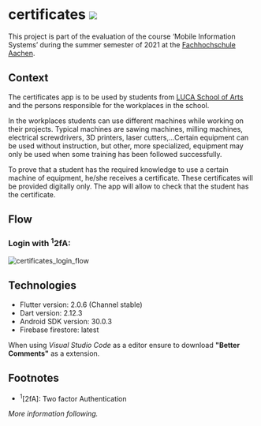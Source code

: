 # certificates ![](https://img.shields.io/badge/Beta-v0.9.1-informational?style=flat&logoColor=white&color=ffef00)



This project is part of the evaluation of the course ‘Mobile Information Systems’ during
the summer semester of 2021 at the [Fachhochschule Aachen](https://www.fh-aachen.de/).

## Context

The certificates app is to be used by students from [LUCA School of Arts](https://www.luca-arts.be/en) and the persons 
responsible for the workplaces in the school.
<br>

In the workplaces students can use different machines while working on their projects. 
Typical machines are sawing machines, milling machines, electrical screwdrivers, 3D printers, 
laser cutters,…Certain equipment can be used without instruction, but other, more specialized, 
equipment may only be used when some training has been followed successfully.
<br>

To prove that a student has the required knowledge to use a certain machine of 
equipment, he/she receives a certificate. These certificates will be provided digitally only. The 
app will allow to check that the student has the certificate.

## Flow
### Login with <sup>1</sup>2fA:
![certificates_login_flow](https://user-images.githubusercontent.com/56700857/118415064-76deb580-b6a8-11eb-9a2e-1904353f7270.png)

## Technologies
* Flutter version: 2.0.6 (Channel stable)
* Dart version: 2.12.3
* Android SDK version: 30.0.3
* Firebase firestore: latest

When using _Visual Studio Code_ as a editor ensure to download **"Better Comments"** as a extension.

## Footnotes
* <sup>1</sup>[2fA]: Two factor Authentication

_More information following._
